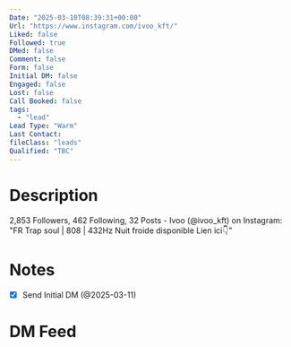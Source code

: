 ```yaml
---
Date: "2025-03-10T08:39:31+00:00"
Url: "https://www.instagram.com/ivoo_kft/"
Liked: false
Followed: true
DMed: false
Comment: false
Form: false
Initial DM: false
Engaged: false
Lost: false
Call Booked: false
tags:
  - "lead"
Lead Type: "Warm"
Last Contact:
fileClass: "leads"
Qualified: "TBC"
---
```

# Description
2,853 Followers, 462 Following, 32 Posts - Ivoo (@ivoo_kft) on Instagram: "FR Trap soul | 808 | 432Hz Nuit froide disponible Lien ici👇"
# Notes
- [x] Send Initial DM (@2025-03-11)
# DM Feed
